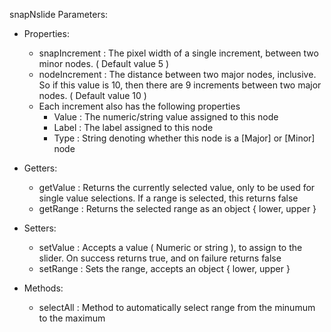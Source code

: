 snapNslide Parameters:

- Properties:
	- snapIncrement : The pixel width of a single increment, between two minor nodes. ( Default value 5 )
	- nodeIncrement : The distance between two major nodes, inclusive. So if this value is 10, then there are 9 increments between two major nodes. ( Default value 10 )
	- Each increment also has the following properties
		- Value : The numeric/string value assigned to this node
		- Label : The label assigned to this node
		- Type  : String denoting whether this node is a [Major] or [Minor] node

- Getters:
	- getValue : Returns the currently selected value, only to be used for single value selections. If a range is selected, this returns false
	- getRange : Returns the selected range as an object { lower, upper }

- Setters:
	- setValue : Accepts a value ( Numeric or string ), to assign to the slider. On success returns true, and on failure returns false
	- setRange : Sets the range, accepts an object { lower, upper }

- Methods:
	- selectAll : Method to automatically select range from the minumum to the maximum
